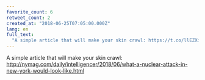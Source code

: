 ```yaml
---
favorite_count: 6
retweet_count: 2
created_at: "2018-06-25T07:05:00.000Z"
lang: en
full_text:
  "A simple article that will make your skin crawl: https://t.co/llEZXik5St"
---
```


A simple article that will make your skin crawl:
<http://nymag.com/daily/intelligencer/2018/06/what-a-nuclear-attack-in-new-york-would-look-like.html>
